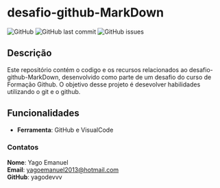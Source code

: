 # desafio-github-MarkDown

![GitHub](https://img.shields.io/github/license/yagodevvv/desafio-git-MarkDown)
![GitHub last commit](https://img.shields.io/github/last-commit/yagodevvv/desafio-github-MarkDown)
![GitHub issues](https://img.shields.io/github/issues/yagodevvv/desafio-github-MarkDown)

## Descrição 

Este repositório contém o codigo e os recursos relacionados ao desafio-github-MarkDown, 
desenvolvido como parte de um desafio do curso de Formação Github. O objetivo desse projeto é desevolver habilidades utilizando o git e o github.

## Funcionalidades

- **Ferramenta**: GitHub e VisualCode

### Contatos
**Nome**: Yago Emanuel <br>
**Email**: yagoemanuel2013@hotmail.com <br>
**GitHub**: yagodevvv <br>
